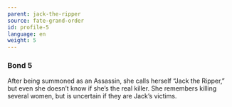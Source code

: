 ```yaml
---
parent: jack-the-ripper
source: fate-grand-order
id: profile-5
language: en
weight: 5
---
```


### Bond 5

After being summoned as an Assassin, she calls herself “Jack the Ripper,” but even she doesn’t know if she’s the real killer.
She remembers killing several women, but is uncertain if they are Jack’s victims.
